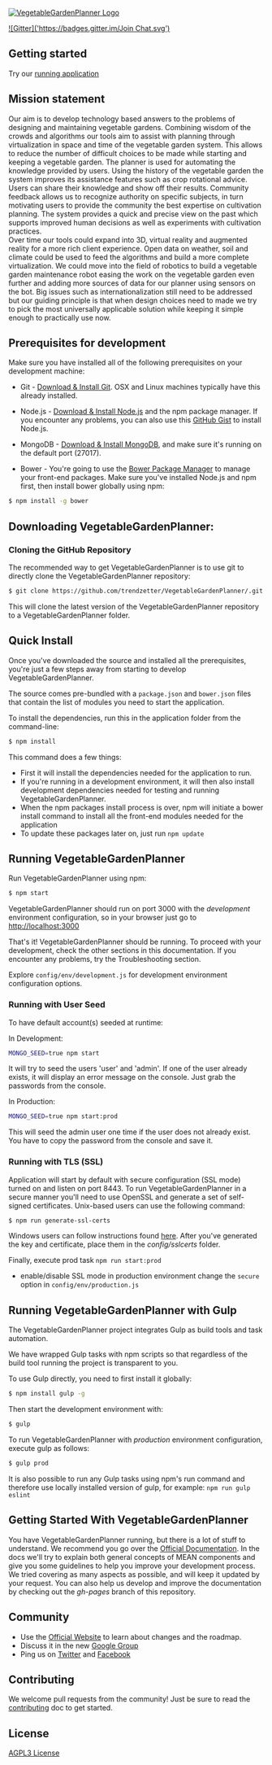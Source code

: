 [![VegetableGardenPlanner Logo](http://localhost:3000/modules/core/client/img/brand/en.png)](http://www.VegetableGardenPlanner.org/)

[![Gitter]('https://badges.gitter.im/Join Chat.svg')](https://gitter.im/VegetableGardenPlanner)

## Getting started
Try our [running application](http://www.VegetableGardenPlanner.org) 

## Mission statement
Our aim is to develop technology based answers to the problems of designing and maintaining vegetable gardens. Combining wisdom of the crowds and algorithms our tools aim to assist with planning through virtualization in space and time of the vegetable garden system. This allows to reduce the number of difficult choices to be made while starting and keeping a vegetable garden. The planner is used for automating the knowledge provided by users. Using the history of the vegetable garden the system improves its assistance features such as crop rotational advice. Users can share their knowledge and show off their results. Community feedback allows us to recognize authority on specific subjects, in turn motivating users to provide the community the best expertise on cultivation planning. The system provides a quick and precise view on the past which supports improved human decisions as well as experiments with cultivation practices.  
Over time our tools could expand into 3D, virtual reality and augmented reality for a more rich client experience. Open data on weather, soil and climate could be used to feed the algorithms and build a more complete virtualization. We could move into the field of robotics to build a vegetable garden maintenance robot easing the work on the vegetable garden even further and adding more sources of data for our planner using sensors on the bot.
Big issues such as internationalization still need to be addressed but our guiding principle is that when design choices need to made we try to pick the most universally applicable solution while keeping it simple enough to practically use now.

## Prerequisites for development
Make sure you have installed all of the following prerequisites on your development machine:

* Git - [Download & Install Git](https://git-scm.com/downloads). OSX and Linux machines typically have this already installed.

* Node.js - [Download & Install Node.js](https://nodejs.org/en/download/) and the npm package manager. If you encounter any problems, you can also use this [GitHub Gist](https://gist.github.com/isaacs/579814) to install Node.js.

* MongoDB - [Download & Install MongoDB](http://www.mongodb.org/downloads), and make sure it's running on the default port (27017).

* Bower - You're going to use the [Bower Package Manager](http://bower.io/) to manage your front-end packages. Make sure you've installed Node.js and npm first, then install bower globally using npm:

```bash
$ npm install -g bower
```

## Downloading VegetableGardenPlanner:

### Cloning the GitHub Repository
The recommended way to get VegetableGardenPlanner is to use git to directly clone the VegetableGardenPlanner repository:

```bash
$ git clone https://github.com/trendzetter/VegetableGardenPlanner/.git VegetableGardenPlanner
```

This will clone the latest version of the VegetableGardenPlanner repository to a VegetableGardenPlanner folder.

## Quick Install
Once you've downloaded the source and installed all the prerequisites, you're just a few steps away from starting to develop VegetableGardenPlanner.

The source comes pre-bundled with a `package.json` and `bower.json` files that contain the list of modules you need to start the application.

To install the dependencies, run this in the application folder from the command-line:

```bash
$ npm install
```

This command does a few things:
* First it will install the dependencies needed for the application to run.
* If you're running in a development environment, it will then also install development dependencies needed for testing and running VegetableGardenPlanner.
* When the npm packages install process is over, npm will initiate a bower install command to install all the front-end modules needed for the application
* To update these packages later on, just run `npm update`

## Running VegetableGardenPlanner

Run VegetableGardenPlanner using npm:

```bash
$ npm start
```

VegetableGardenPlanner should run on port 3000 with the *development* environment configuration, so in your browser just go to [http://localhost:3000](http://localhost:3000)

That's it! VegetableGardenPlanner should be running. To proceed with your development, check the other sections in this documentation.
If you encounter any problems, try the Troubleshooting section.

Explore `config/env/development.js` for development environment configuration options.

### Running with User Seed
To have default account(s) seeded at runtime:

In Development:
```bash
MONGO_SEED=true npm start
```
It will try to seed the users 'user' and 'admin'. If one of the user already exists, it will display an error message on the console. Just grab the passwords from the console.

In Production:
```bash
MONGO_SEED=true npm start:prod
```
This will seed the admin user one time if the user does not already exist. You have to copy the password from the console and save it.

### Running with TLS (SSL)
Application will start by default with secure configuration (SSL mode) turned on and listen on port 8443.
To run VegetableGardenPlanner in a secure manner you'll need to use OpenSSL and generate a set of self-signed certificates. Unix-based users can use the following command:

```bash
$ npm run generate-ssl-certs
```

Windows users can follow instructions found [here](http://www.websense.com/support/article/kbarticle/How-to-use-OpenSSL-and-Microsoft-Certification-Authority).
After you've generated the key and certificate, place them in the *config/sslcerts* folder.

Finally, execute prod task `npm run start:prod`
* enable/disable SSL mode in production environment change the `secure` option in `config/env/production.js`

## Running VegetableGardenPlanner with Gulp

The VegetableGardenPlanner project integrates Gulp as build tools and task automation.

We have wrapped Gulp tasks with npm scripts so that regardless of the build tool running the project is transparent to you.

To use Gulp directly, you need to first install it globally:

```bash
$ npm install gulp -g
```

Then start the development environment with:

```bash
$ gulp
```

To run VegetableGardenPlanner with *production* environment configuration, execute gulp as follows:

```bash
$ gulp prod
```

It is also possible to run any Gulp tasks using npm's run command and therefore use locally installed version of gulp, for example: `npm run gulp eslint`

## Getting Started With VegetableGardenPlanner
You have VegetableGardenPlanner running, but there is a lot of stuff to understand. We recommend you go over the [Official Documentation](http://VegetableGardenPlanner.org/docs.html).
In the docs we'll try to explain both general concepts of MEAN components and give you some guidelines to help you improve your development process. We tried covering as many aspects as possible, and will keep it updated by your request. You can also help us develop and improve the documentation by checking out the *gh-pages* branch of this repository.

## Community
* Use the [Official Website](http://www.VegetableGardenPlanner.org) to learn about changes and the roadmap.
* Discuss it in the new [Google Group](https://groups.google.com/d/forum/VegetableGardenPlanner)
* Ping us on [Twitter](http://twitter.com/VegetableGardenPlanner) and [Facebook](http://facebook.com/VegetableGardenPlanner)

## Contributing
We welcome pull requests from the community! Just be sure to read the [contributing](https://github.com/VegetableGardenPlanner/mean/blob/master/CONTRIBUTING.md) doc to get started.


## License
[AGPL3 License](LICENSE.md)
